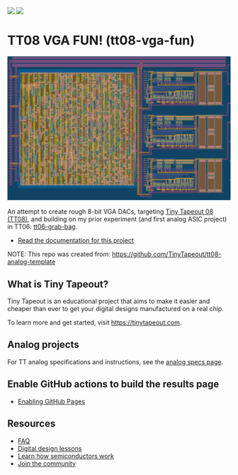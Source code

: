 ![](../../workflows/gds/badge.svg) ![](../../workflows/docs/badge.svg)


# TT08 VGA FUN! (tt08-vga-fun)

![](./docs/tt08-gds-doco2.png)

An attempt to create rough 8-bit VGA DACs, targeting [Tiny Tapeout 08 (TT08)](https://tinytapeout.com/runs/), and building on my prior experiment (and first analog ASIC project) in TT06: [tt06-grab-bag](https://github.com/algofoogle/tt06-grab-bag).

- [Read the documentation for this project](docs/info.md)

NOTE: This repo was created from: https://github.com/TinyTapeout/tt08-analog-template


## What is Tiny Tapeout?

Tiny Tapeout is an educational project that aims to make it easier and cheaper than ever to get your digital designs manufactured on a real chip.

To learn more and get started, visit https://tinytapeout.com.


## Analog projects

For TT analog specifications and instructions, see the [analog specs page](https://tinytapeout.com/specs/analog/).


## Enable GitHub actions to build the results page

- [Enabling GitHub Pages](https://tinytapeout.com/faq/#my-github-action-is-failing-on-the-pages-part)


## Resources

- [FAQ](https://tinytapeout.com/faq/)
- [Digital design lessons](https://tinytapeout.com/digital_design/)
- [Learn how semiconductors work](https://tinytapeout.com/siliwiz/)
- [Join the community](https://tinytapeout.com/discord)

